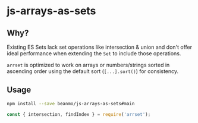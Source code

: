 # js-arrays-as-sets

## Why?

Existing ES Sets lack set operations like intersection & union and don't offer ideal performance when extending the `Set` to include those operations.

`arrset` is optimized to work on arrays or numbers/strings sorted in ascending order using the default sort (`[...].sort()`) for consistency.

## Usage

```sh
npm install --save beanmo/js-arrays-as-sets#main
```

```js
const { intersection, findIndex } = require('arrset');
```